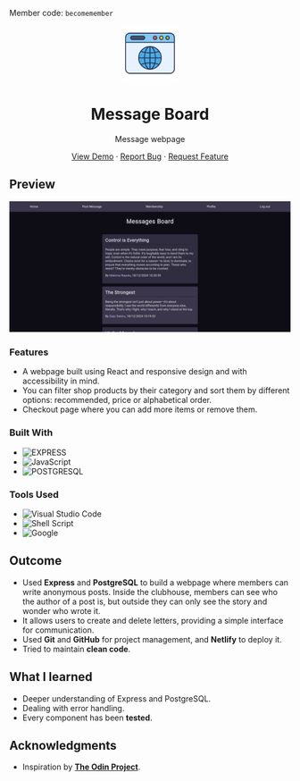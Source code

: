 Member code: `becomemember`

<div align="center">
    <img alt="logo" src="./public/icons/webpage_icon.png" style="height: 100px">
    <h1>Message Board</h1>
    <p>Message webpage</p>
    <p>
        <a href="https://members-only-production-a322.up.railway.app/" target="_blank" rel="noreferrer noopener">View Demo</a> · 
        <a href="https://github.com/jotafer19/members-only/issues" target="_blank" rel="noreferrer noopener">Report Bug</a> ·
        <a href="https://github.com/jotafer19/members-only/issues" target="_blank" rel="noreferrer noopener"> Request Feature</a>
    </p>
</div>

## Preview

<div style="text-align: center"><img alt="Project Preview" src="./public/images/web_preview.png"></div>

### Features

- A webpage built using React and responsive design and with accessibility in mind.
- You can filter shop products by their category and sort them by different options: recommended, price or alphabetical order.
- Checkout page where you can add more items or remove them.

### Built With

- ![EXPRESS](https://img.shields.io/badge/express-blue?style=for-the-badge&logo=express&logoColor=black&color=white)
- ![JavaScript](https://img.shields.io/badge/javascript-%23323330.svg?style=for-the-badge&logo=javascript&logoColor=%23F7DF1E)
- ![POSTGRESQL](https://img.shields.io/badge/postgresql-%23306092?style=for-the-badge&logo=postgresql&logoColor=%23306092&color=white)


### Tools Used

- ![Visual Studio Code](https://img.shields.io/badge/Visual%20Studio%20Code-0078d7.svg?style=for-the-badge&logo=visual-studio-code&logoColor=white)
- ![Shell Script](https://img.shields.io/badge/Terminal-%23121011.svg?style=for-the-badge&logo=gnu-bash&logoColor=white)
- ![Google](https://img.shields.io/badge/google-4285F4?style=for-the-badge&logo=google&logoColor=white)

## Outcome

- Used **Express** and **PostgreSQL** to build a webpage where members can write anonymous posts. Inside the clubhouse, members can see who the author of a post is, but outside they can only see the story and wonder who wrote it.
-  It allows users to create and delete letters, providing a simple interface for communication.
- Used **Git** and **GitHub** for project management, and **Netlify** to deploy it.
- Tried to maintain **clean code**.

## What I learned

- Deeper understanding of Express and PostgreSQL.
- Dealing with error handling.
- Every component has been **tested**.

## Acknowledgments

- Inspiration by [**The Odin Project**](https://www.theodinproject.com/lessons/node-path-nodejs-members-only).
